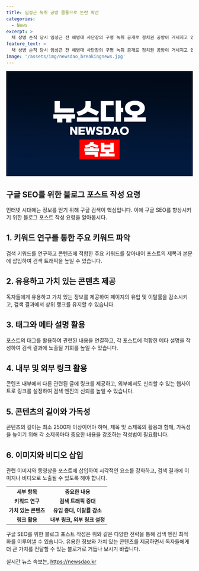 ```yaml
---
title: 임성근 녹취 공방 몸통으로 논란 확산
categories:
  - News
excerpt: >
  채 상병 순직 당시 임성근 전 해병대 사단장의 구명 녹취 공개로 정치권 공방이 거세지고 있습니다. 대통령실은 관련 없다고 주장했지만 야당은 수사 외압 의심을 주장하며 공세를 이어갔습니다. 국민의힘은 녹취 내용을 의심하고 신뢰할 수 없다고 밝혔고, 야당은 수사 외압 의혹의 마지막 퍼즐이 맞춰졌다고 주장했습니다. 야당은 특검 수사를 요구하며 여론이 더 커질 것으로 전망하고, 여당과 대치는 갈수록 격화할 전망입니다.
feature_text: >
  채 상병 순직 당시 임성근 전 해병대 사단장의 구명 녹취 공개로 정치권 공방이 거세지고 있습니다. 대통령실은 관련 없다고 주장했지만 야당은 수사 외압 의심을 주장하며 공세를 이어갔습니다. 국민의힘은 녹취 내용을 의심하고 신뢰할 수 없다고 밝혔고, 야당은 수사 외압 의혹의 마지막 퍼즐이 맞춰졌다고 주장했습니다. 야당은 특검 수사를 요구하며 여론이 더 커질 것으로 전망하고, 여당과 대치는 갈수록 격화할 전망입니다.
image: '/assets/img/newsdao_breakingnews.jpg'
---
```


<p><img src="/assets/img/newsdao_breakingnews.jpg" alt="ranknews 속보" /></p>

<h2 data-ke-size="size26">구글 SEO를 위한 블로그 포스트 작성 요령</h2>

<p data-ke-size="size16">인터넷 시대에는 정보를 얻기 위해 구글 검색이 핵심입니다. 이에 구글 SEO를 향상시키기 위한 블로그 포스트 작성 요령을 알아봅시다.</p>

<h2 data-ke-size="size24">1. 키워드 연구를 통한 주요 키워드 파악</h2>

<p data-ke-size="size16">검색 키워드를 연구하고 콘텐츠에 적합한 주요 키워드를 찾아내어 포스트의 제목과 본문에 삽입하여 검색 트래픽을 높일 수 있습니다.</p>

<h2 data-ke-size="size24">2. 유용하고 가치 있는 콘텐츠 제공</h2>

<p data-ke-size="size16">독자들에게 유용하고 가치 있는 정보를 제공하여 페이지의 유입 및 이탈률을 감소시키고, 검색 결과에서 상위 랭크를 유지할 수 있습니다.</p>

<h2 data-ke-size="size24">3. 태그와 메타 설명 활용</h2>

<p data-ke-size="size16">포스트의 태그를 활용하여 관련된 내용을 연결하고, 각 포스트에 적합한 메타 설명을 작성하여 검색 결과에 노출될 기회를 높일 수 있습니다.</p>

<h2 data-ke-size="size24">4. 내부 및 외부 링크 활용</h2>

<p data-ke-size="size16">콘텐츠 내부에서 다른 관련된 글에 링크를 제공하고, 외부에서도 신뢰할 수 있는 웹사이트로 링크를 설정하여 검색 엔진의 신뢰를 높일 수 있습니다.</p>

<h2 data-ke-size="size24">5. 콘텐츠의 길이와 가독성</h2>

<p data-ke-size="size16">콘텐츠의 길이는 최소 2500자 이상이어야 하며, 제목 및 소제목의 활용과 함께, 가독성을 높이기 위해 각 소제목마다 중요한 내용을 강조하는 작성법이 필요합니다.</p>

<h2 data-ke-size="size24">6. 이미지와 비디오 삽입</h2>

<p data-ke-size="size16">관련 이미지와 동영상을 포스트에 삽입하여 시각적인 요소를 강화하고, 검색 결과에 이미지나 비디오로 노출될 수 있도록 해야 합니다.</p>

<table>
  <tr>
    <td style="text-align: center; height: 17px;"><b>세부 항목</b></td>
    <td style="text-align: center; height: 17px;"><b>중요한 내용</b></td>
  </tr>
  <tr>
    <td style="text-align: center; height: 17px;"><b>키워드 연구</b></td>
    <td style="text-align: center; height: 17px;"><b>검색 트래픽 증대</b></td>
  </tr>
  <tr>
    <td style="text-align: center; height: 17px;"><b>가치 있는 콘텐츠</b></td>
    <td style="text-align: center; height: 17px;"><b>유입 증대, 이탈률 감소</b></td>
  </tr>
  <tr>
    <td style="text-align: center; height: 17px;"><b>링크 활용</b></td>
    <td style="text-align: center; height: 17px;"><b>내부 링크, 외부 링크 설정</b></td>
  </tr>
</table>

<p data-ke-size="size16">구글 SEO를 위한 블로그 포스트 작성은 위와 같은 다양한 전략을 통해 검색 엔진 최적화를 이루어낼 수 있습니다. 유용한 정보와 가치 있는 콘텐츠를 제공하면서 독자들에게 더 큰 가치를 전달할 수 있는 블로거로 거듭나 보시기 바랍니다.</p>
실시간 뉴스 속보는, <a href="https://newsdao.kr" rel="dofollow">https://newsdao.kr</a>


